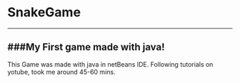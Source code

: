 # SnakeGame
---
###My First game made with java!
---

This Game was made with java in netBeans IDE. 
Following tutorials on yotube, took me around 45-60 mins.
